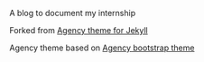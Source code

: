 A blog to document my internship

Forked from [Agency theme for Jekyll](https://github.com/y7kim/agency-jekyll-theme)

Agency theme based on [Agency bootstrap theme ](https://startbootstrap.com/template-overviews/agency/)
